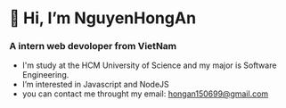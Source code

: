 # 👋 Hi, I’m NguyenHongAn
### A intern web devoloper from VietNam
- I'm study at the HCM University of Science and my major is Software Engineering.
- I’m interested in Javascript and NodeJS
- you can contact me throught my email: hongan150699@gmail.com

### 
<!---
NguyenHongAn/NguyenHongAn is a ✨ special ✨ repository because its `README.md` (this file) appears on your GitHub profile.
You can click the Preview link to take a look at your changes.
--->
